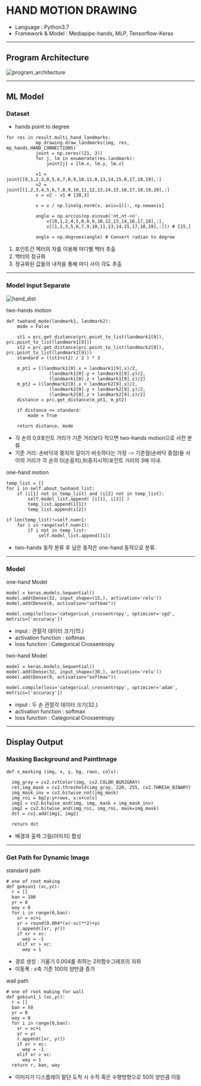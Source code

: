 # HAND MOTION DRAWING 
+ Language : Python3.7
+ Framework & Model : Mediapipe-hands, MLP, Tensorflow-Keras
 ---
 ## Program Architecture
![program_architecture](https://github.com/125bn3cowpFDC/hands_drawing/assets/170291905/44f2b087-f6c2-41ac-9b63-be0e3951d0da)

---
## ML Model
 ### Dataset
+ hands point to degree
 ```
 for res in result.multi_hand_landmarks:
            mp_drawing.draw_landmarks(img, res, mp_hands.HAND_CONNECTIONS)
            joint = np.zeros((21, 3))
            for j, lm in enumerate(res.landmark):
                joint[j] = [lm.x, lm.y, lm.z]

            v1 = joint[[0,1,2,3,0,5,6,7,0,9,10,11,0,13,14,15,0,17,18,19],:] 
            v2 = joint[[1,2,3,4,5,6,7,8,9,10,11,12,13,14,15,16,17,18,19,20],:] 
            v = v2 - v1 # [20,3]

            v = v / np.linalg.norm(v, axis=1)[:, np.newaxis]

            angle = np.arccos(np.einsum('nt,nt->n',
                v[[0,1,2,4,5,6,8,9,10,12,13,14,16,17,18],:], 
                v[[1,2,3,5,6,7,9,10,11,13,14,15,17,18,19],:])) # [15,]

            angle = np.degrees(angle) # Convert radian to degree

 ```
1. 포인트간 벡터의 차를 이용해 마디별 백터 추출
2. 백터의 정규화
3. 정규화된 값들의 내적을 통해 마디 사이 각도 추출
---
### Model Input Separate
![hand_dist](https://github.com/125bn3cowpFDC/hands_drawing/assets/170291905/858a9b35-267b-479f-a0d6-15d77ddcf394)

two-hands motion
```
def twohand_mode(landmark1, landmark2):
    mode = False

    st1 = prc.get_distance(prc.point_to_list(landmark1[0]), prc.point_to_list(landmark1[9]))
    st2 = prc.get_distance(prc.point_to_list(landmark2[0]), prc.point_to_list(landmark2[9]))  
    standard = ((st1+st2) / 2 ) * 3

    m_pt1 = [(landmark1[0].x + landmark1[9].x)/2,
                (landmark1[0].y + landmark1[9].y)/2,
                (landmark1[0].z + landmark1[9].z)/2]
    m_pt2 = [(landmark2[0].x + landmark2[9].x)/2,
                (landmark2[0].y + landmark2[9].y)/2,
                (landmark2[0].z + landmark2[9].z)/2]
    distance = prc.get_distance(m_pt1, m_pt2)

    if distance <= standard:
        mode = True

    return distance, mode
```
+ 각 손의 0,9포인트 거리가 기준 거리보다 작으면 two-hands motion으로 사전 분류 
+ 기준 거리: 손바닥과 중지의 길이가 비슷하다는 가정 -> 기준점(손바닥 중점)들 사이의 거리가 각 손의 0(손꿈치),9(중지시작)포인트 거리의 3배 이내.

one-hand motion
```
temp_list = []
for i in self.about_twohand_list:
    if (i[1] not in temp_list) and (i[2] not in temp_list):
        self.model_list.append( [i[1], i[2]] )
        temp_list.append(i[1])
        temp_list.append(i[2])      

if len(temp_list)!=self.num+1:
    for i in range(self.num+1):
        if i not in temp_list:
            self.model_list.append([i])
```
+ two-hands 동작 분류 후 남은 동작은 one-hand 동작으로 분류.
---
### Model
one-hand Model
```
model = keras.models.Sequential()
model.add(Dense(32, input_shape=(15,), activation='relu'))
model.add(Dense(6, activation="softmax"))

model.compile(loss='categorical_crossentropy', optimizer='sgd', metrics=['accuracy'])  

```
+ input : 관절각 데이터 크기(15.)
+ activation function : softmax
+ loss function : Categorical Crossentropy


two-hand Model
```
model = keras.models.Sequential()
model.add(Dense(32, input_shape=(30,), activation='relu'))
model.add(Dense(9, activation="softmax"))

model.compile(loss='categorical_crossentropy', optimizer='adam', metrics=['accuracy'])
```
+ input : 두 손 관절각 데이터 크기(32.)
+ activation function : softmax
+ loss function : Categorical Crossentropy
---
## Display Output

### Masking Background and PaintImage
```
def s_masking (img, x, y, bg, rows, cols):
  
  img_gray = cv2.cvtColor(img, cv2.COLOR_BGR2GRAY) 
  ret,img_mask = cv2.threshold(img_gray, 220, 255, cv2.THRESH_BINARY)
  img_mask_inv = cv2.bitwise_not(img_mask)
  img_roi = bg[y:y+rows, x:x+cols]
  img1 = cv2.bitwise_and(img, img, mask = img_mask_inv) 
  img2 = cv2.bitwise_and(img_roi, img_roi, mask=img_mask)
  dst = cv2.add(img1, img2)
  
  return dst
```
+ 배경과 출력 그림(이미지) 합성
---
### Get Path for Dynamic Image
standard path
```
# one of root making
def goksun1 (xc,yc):
  r = []
  ban = 100
  yr = 0
  way = 0
  for i in range(0,ban):
    xr = xc+i
    yr = round(0.004*(xr-xc)**2)+yc
    r.append([xr, yr])
    if xr < xc:
      way = -1
    elif xr > xc:
      way = 1
```
+ 경로 생성 : 기울기 0.004를 취하는 2차함수그래프의 자취
+ 이동폭 : x축 기준 100의 양만큼 증가 

wall path
```
# one of root making for wall
def goksun1_1 (xc,yc):
  r = []
  ban = 50
  yr = 0
  way = 0
  for i in range(0,ban):
    xr = xc+i
    yr = yc
    r.append([xr, yr])
    if xr < xc:
      way = -1
    elif xr > xc:
      way = 1
  return r, ban, way
```
+ 이미지가 디스플레이 말단 도착 시 수직 혹은 수평방향으로 50의 양만큼 이동  
